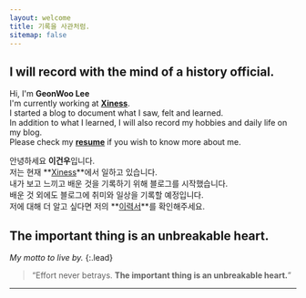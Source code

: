 ```yaml
---
layout: welcome
title: 기록을 사관처럼.
sitemap: false
---
```


## I will record with the mind of a history official.

Hi, I'm **GeonWoo Lee**<br>
I'm currently working at **[Xiness]**.<br>
I started a blog to document what I saw, felt and learned.<br>
In addition to what I learned, I will also record my hobbies and daily life on my blog.<br>
Please check my **[resume]** if you wish to know more about me.<br>

안녕하세요 **이건우**입니다.<br>
저는 현재 **[Xiness]**에서 일하고 있습니다.<br>
내가 보고 느끼고 배운 것을 기록하기 위해 블로그를 시작했습니다.<br>
배운 것 외에도 블로그에 취미와 일상을 기록할 예정입니다.<br>
저에 대해 더 알고 싶다면 저의 **[이력서]**를 확인해주세요.

## The important thing is an unbreakable heart.

_My motto to live by._
{:.lead}

> “Effort never betrays. **The important thing is an unbreakable heart.**”

---

<!--author-->

<!-- Links -->
[Xiness]: https://www.xiness.com/
[resume]: /resume/
[이력서]: /resume/
